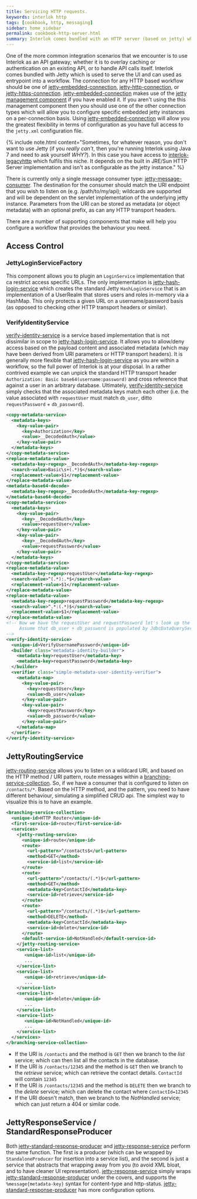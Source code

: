 ```yaml
---
title: Servicing HTTP requests.
keywords: interlok http
tags: [cookbook, http, messaging]
sidebar: home_sidebar
permalink: cookbook-http-server.html
summary: Interlok comes bundled with an HTTP server (based on jetty) which can be used to as an entrypoint into a workflow.
---
```


One of the more common integration scenarios that we encounter is to use Interlok as an API gateway; whether it is to overlay caching or authentication on an existing API, or to handle API calls itself. Interlok comes bundled with Jetty which is used to serve the UI and can used as entrypoint into a workflow. The connection for any HTTP based workflow should be one of [jetty-embedded-connection][], [jetty-http-connection][], or [jetty-https-connection][]. [jetty-embedded-connection][] makes use of the [jetty management component](adapter-bootstrap.html#management-components) if you have enabled it. If you aren't using the this management component then you should use one of the other connection types which will allow you to configure specific embedded jetty instances on a per-connection basis. Using [jetty-embedded-connection][] will allow you the greatest flexibility in terms of configuration as you have full access to the `jetty.xml` configuration file.

{% include note.html content="Sometimes, for whatever reason, you don't want to use Jetty (if you _really can't_, then you're running Interlok using Java 7 and need to ask yourself _WHY?_). In this case you have access to  [interlok-legacyhttp][] which fulfils this niche. It depends on the built in JRE/Sun HTTP Server implementation and isn't as configurable as the jetty instance." %}

There is currently only a single message consumer type: [jetty-message-consumer][]. The destination for the consumer should match the URI endpoint that you wish to listen on (e.g. /path/to/my/api); wildcards are supported and will be dependent on the servlet implementation of the underlying jetty instance. Parameters from the URI can be stored as metadata (or object metadata) with an optional prefix, as can any HTTP transport headers.

There are a number of supporting components that make will help you configure a workflow that provides the behaviour you need.

## Access Control

### JettyLoginServiceFactory

This component allows you to plugin an `LoginService` implementation that ca restrict access specific URLs. The only implementation is [jetty-hash-login-service][] which creates the standard Jetty `HashLoginService` that is an implementation of a UserRealm that stores users and roles in-memory via a HashMap. This only protects a given URL on a username/password basis (as opposed to checking other HTTP transport headers or similar).

### VerifyIdentityService

[verify-identity-service] is a service based implementation that is not dissimilar in scope to [jetty-hash-login-service][]. It allows you to allow/deny access based on the payload content and associated metadata (which may have been derived from URI parameters or HTTP transport headers). It is generally more flexible that [jetty-hash-login-service][] as you are within a workflow, so the full power of Interlok is at your disposal. In a rather contrived example we can unpick the standard HTTP transport header `Authorization: Basic base64(username:password)` and cross reference that against a user in an arbitrary database. Ultimately, [verify-identity-service][] simply checks that the associated metadata keys match each other (i.e. the value associated with `requestUser` must match `db_user`, ditto `requestPassword` + `db_password`).

```xml
<copy-metadata-service>
  <metadata-keys>
    <key-value-pair>
      <key>Authorization</key>
      <value>__DecodedAuth</value>
    </key-value-pair>
  </metadata-keys>
</copy-metadata-service>
<replace-metadata-value>
  <metadata-key-regexp>__DecodedAuth</metadata-key-regexp>
  <search-value>Basic\s+(.*)$</search-value>
  <replacement-value>$1</replacement-value>
</replace-metadata-value>
<metadata-base64-decode>
  <metadata-key-regexp>__DecodedAuth</metadata-key-regexp>
</metadata-base64-decode>
<copy-metadata-service>
  <metadata-keys>
    <key-value-pair>
      <key>__DecodedAuth</key>
      <value>requestUser</value>
    </key-value-pair>
    <key-value-pair>
      <key>__DecodedAuth</key>
      <value>requestPassword</value>
    </key-value-pair>
  </metadata-keys>
</copy-metadata-service>
<replace-metadata-value>
  <metadata-key-regexp>requestUser</metadata-key-regexp>
  <search-value>^(.*):.*$</search-value>
  <replacement-value>$1</replacement-value>
</replace-metadata-value>
<replace-metadata-value>
  <metadata-key-regexp>requestPassword</metadata-key-regexp>
  <search-value>^.*:(.*)$</search-value>
  <replacement-value>$1</replacement-value>
</replace-metadata-value>
<!-- Now we have the requestUser and requestPassword let's look up the user in the database
     Assume that db_user + db_password is populated by JdbcDataQueryService.
-->
<verify-identity-service>
  <unique-id>VerifyUsernamePassword</unique-id>
  <builder class="metadata-identity-builder">
    <metadata-key>requestUser</metadata-key>
    <metadata-key>requestPassword</metadata-key>
  </builder>
  <verifier class="simple-metadata-user-identity-verifier">
    <metadata-map>
      <key-value-pair>
        <key>requestUser</key>
        <value>db_user</value>
      </key-value-pair>
      <key-value-pair>
        <key>requestPassword</key>
        <value>db_password</value>
      </key-value-pair>
    </metadata-map>
  </verifier>
</verify-identity-service>
```

## JettyRoutingService

[jetty-routing-service][] allows you to listen on a wildcard URI, and based on the HTTP method / URI pattern, route messages within a [branching-service-collection][]. So, if we have a consumer that is configured to listen on `/contacts/*`. Based on the HTTP method, and the pattern, you need to have different behaviour, simulating a simplified CRUD api. The simplest way to visualize this is to have an example.

```xml
<branching-service-collection>
  <unique-id>HTTP Router</unique-id>
  <first-service-id>route</first-service-id>
  <services>
    <jetty-routing-service>
      <unique-id>route</unique-id>
      <route>
        <url-pattern>^/contacts$</url-pattern>
        <method>GET</method>
        <service-id>list</service-id>
      </route>
      <route>
        <url-pattern>^/contacts/(.*)$</url-pattern>
        <method>GET</method>
        <metadata-key>ContactId</metadata-key>
        <service-id>retrieve</service-id>
      </route>
      <route>
        <url-pattern>^/contacts/(.*)$</url-pattern>
        <method>DELETE</method>
        <metadata-key>ContactId</metadata-key>
        <service-id>delete</service-id>
      </route>
      <default-service-id>NotHandled</default-service-id>
    </jetty-routing-service>
    <service-list>
       <unique-id>list</unique-id>
       ...
    </service-list>
    <service-list>
       <unique-id>retrieve</unique-id>
       ...
    </service-list>
    <service-list>
       <unique-id>delete</unique-id>
       ...
    </service-list>
    <service-list>
       <unique-id>NotHandled</unique-id>
       ...
    </service-list>
  </services>
</branching-service-collection>
```

* If the URI is `/contacts` and the method is `GET` then we branch to the _list_ service; which can then list all the contacts in the database.
* If the URI is `/contacts/12345` and the method is `GET` then we branch to the _retrieve_ service; which can retrieve the contact details. `ContactId` will contain `12345`
* If the URI is `/contacts/12345` and the method is `DELETE` then we branch to the _delete_ service; which can delete the contact where `ContactId=12345`
* If the URI doesn't match, then we branch to the _NotHandled_ service; which can just return a 404 or similar code.

## JettyResponseService / StandardResponseProducer

Both [jetty-standard-response-producer][] and [jetty-response-service][] perform the same function. The first is a producer (which can be wrapped by `StandaloneProducer` for insertion into a service list), and the second is just a service that abstracts that wrapping away from you (to avoid XML bloat, and to have cleaner UI representation). [jetty-response-service][] simply wraps [jetty-standard-response-producer][] under the covers, and supports the `%message{metadata-key}` syntax for content-type and http-status. [jetty-standard-response-producer][] has more configuration options.


[interlok-legacyhttp]: https://development.adaptris.net/nexus/content/groups/public/com/adaptris/interlok-legacyhttp/
[jetty-embedded-connection]: https://development.adaptris.net/javadocs/v3-snapshot/Interlok-API/com/adaptris/core/http/jetty/EmbeddedConnection.html
[jetty-http-connection]: https://development.adaptris.net/javadocs/v3-snapshot/Interlok-API/com/adaptris/core/http/jetty/HttpConnection.html
[jetty-https-connection]: https://development.adaptris.net/javadocs/v3-snapshot/Interlok-API/com/adaptris/core/http/jetty/HttpsConnection.html
[jetty-message-consumer]: https://development.adaptris.net/javadocs/v3-snapshot/Interlok-API/com/adaptris/core/http/jetty/JettyMessageConsumer.html
[jetty-hash-login-service]: https://development.adaptris.net/javadocs/v3-snapshot/Interlok-API/com/adaptris/core/http/jetty/HashLoginServiceFactory.html
[verify-identity-service]: https://development.adaptris.net/javadocs/v3-snapshot/Interlok-API/com/adaptris/core/security/access/VerifyIdentityService.html
[branching-service-collection]: https://development.adaptris.net/javadocs/v3-snapshot/Interlok-API/com/adaptris/core/BranchingServiceCollection.html
[jetty-routing-service]: https://development.adaptris.net/javadocs/v3-snapshot/Interlok-API/com/adaptris/core/http/jetty/JettyRoutingService.html
[jetty-response-service]: https://development.adaptris.net/javadocs/v3-snapshot/Interlok-API/com/adaptris/core/http/jetty/JettyResponseService.html
[jetty-standard-response-producer]: https://development.adaptris.net/javadocs/v3-snapshot/Interlok-API/com/adaptris/core/http/jetty/StandardResponseProducer.html
